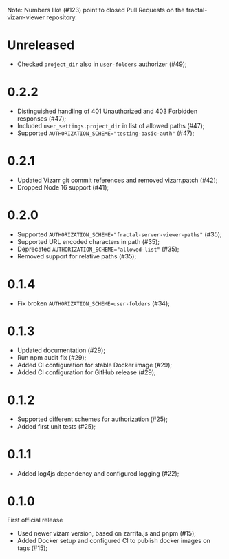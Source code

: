 Note: Numbers like (#123) point to closed Pull Requests on the fractal-vizarr-viewer repository.

# Unreleased

* Checked `project_dir` also in `user-folders` authorizer (\#49);

# 0.2.2

* Distinguished handling of 401 Unauthorized and 403 Forbidden responses (\#47);
* Included `user_settings.project_dir` in list of allowed paths (\#47);
* Supported `AUTHORIZATION_SCHEME="testing-basic-auth"` (\#47);

# 0.2.1

* Updated Vizarr git commit references and removed vizarr.patch (\#42);
* Dropped Node 16 support (\#41);

# 0.2.0

* Supported `AUTHORIZATION_SCHEME="fractal-server-viewer-paths"` (\#35);
* Supported URL encoded characters in path (\#35);
* Deprecated `AUTHORIZATION_SCHEME="allowed-list"` (\#35);
* Removed support for relative paths (\#35);

# 0.1.4

* Fix broken `AUTHORIZATION_SCHEME=user-folders` (\#34);

# 0.1.3

* Updated documentation (\#29);
* Run npm audit fix (\#29);
* Added CI configuration for stable Docker image (\#29);
* Added CI configuration for GitHub release (\#29);

# 0.1.2

* Supported different schemes for authorization (\#25);
* Added first unit tests (\#25);

# 0.1.1

* Added log4js dependency and configured logging (\#22);

# 0.1.0

First official release

* Used newer vizarr version, based on zarrita.js and pnpm (\#15);
* Added Docker setup and configured CI to publish docker images on tags (\#15);
